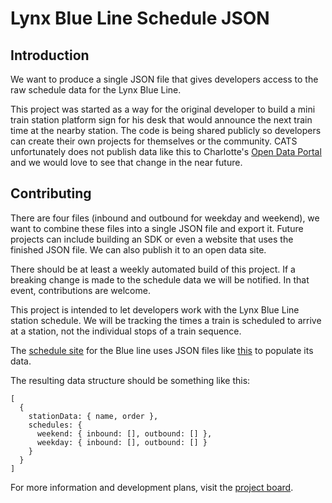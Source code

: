 # Lynx Blue Line Schedule JSON

## Introduction

We want to produce a single JSON file that gives developers access to the raw schedule data for the Lynx Blue Line.

This project was started as a way for the original developer to build a mini train station platform sign for his desk that
would announce the next train time at the nearby station. The code is being shared publicly so developers can create their own
projects for themselves or the community. CATS unfortunately does not publish data like this to Charlotte's [Open Data Portal](https://data.charlottenc.gov)
and we would love to see that change in the near future. 

## Contributing 

There are four files (inbound and outbound for weekday and weekend), we want to combine these files into a single JSON file and export it. Future projects can include building an SDK or even a website that uses the finished JSON file. We can also publish it to an open data site.

There should be at least a weekly automated build of this project. If a breaking change is made to the schedule data we will be notified. In that event, contributions are welcome.

This project is intended to let developers work with the Lynx Blue Line station schedule. We will be tracking the times a train is scheduled to arrive at a station, not the individual stops of a train sequence. 

The [schedule site](http://wirelesscats.ridetransit.org/BusSchedules/Search/Index?source=lynx) for the Blue line uses JSON files like [this](http://wirelesscats.ridetransit.org/BusSchedules/Search/Schedule?routeCode=6750&routeDirection=Inbound&bookingId=82&routeType=Weekday) to populate its data. 

The resulting data structure should be something like this:

```
[
  {
    stationData: { name, order },
    schedules: {
      weekend: { inbound: [], outbound: [] },
      weekday: { inbound: [], outbound: [] }
    }
  }
]
```

For more information and development plans, visit the [project board](https://github.com/OpenCLTBrigade/blue-line-schedule-json/projects/1).